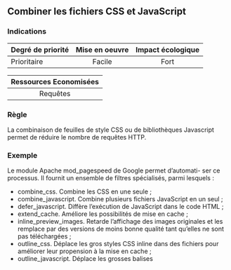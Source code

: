 ## Combiner les fichiers CSS et JavaScript
### Indications
| Degré de priorité |      Mise en oeuvre       |  Impact écologique    | 
|-------------------|:-------------------------:|:---------------------:|
|  Prioritaire      |  Facile                   |    Fort               | 


|Ressources Economisées                                      |
|:----------------------------------------------------------:|
| Requêtes |

### Règle
La combinaison de feuilles de style CSS ou de bibliothèques Javascript permet de réduire le nombre de requêtes HTTP.

### Exemple
Le module Apache mod_pagespeed de Google permet d’automati- ser ce processus. Il fournit un ensemble de filtres spécialisés, parmi lesquels :
 - combine_css. Combine les CSS en une seule ;
 - combine_javascript. Combine plusieurs fichiers JavaScript en un seul ;
 - defer_javascript. Diffère l’exécution de JavaScript dans le code HTML ;
 - extend_cache. Améliore les possibilités de mise en cache ;
 - inline_preview_images. Retarde l’affichage des images originales et les remplace par des versions de moins bonne qualité tant qu’elles ne sont pas téléchargées ;
 - outline_css. Déplace les gros styles CSS inline dans des fichiers pour améliorer leur propension à la mise en cache ;
 - outline_javascript. Déplace les grosses balises <script> inline dans des fichiers pour améliorer leur propension à la mise en cache ;
 - rewrite_css. Réduit les CSS ;
 - sprite_images. Crée des sprites d’images. Pour aller plus loin : www.modpagespeed.com


### Principe de validation

| Le nombre ...     | est inférieur ou égal à   |  
|-------------------|:-------------------------:|
|   |   |
